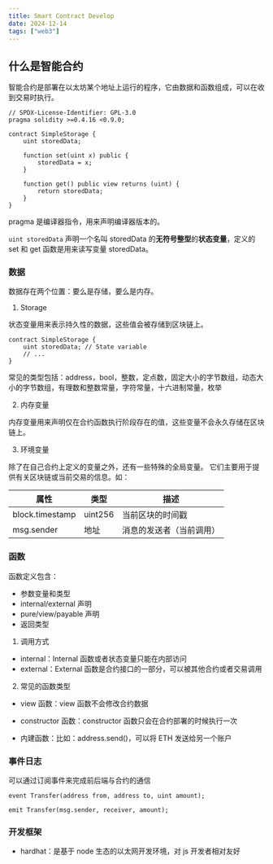 ```yaml
---
title: Smart Contract Develop
date: 2024-12-14
tags: ["web3"]
---
```


## 什么是智能合约

智能合约是部署在以太坊某个地址上运行的程序，它由数据和函数组成，可以在收到交易时执行。

```solidity
// SPDX-License-Identifier: GPL-3.0
pragma solidity >=0.4.16 <0.9.0;

contract SimpleStorage {
    uint storedData;

    function set(uint x) public {
        storedData = x;
    }

    function get() public view returns (uint) {
        return storedData;
    }
}
```

pragma 是编译器指令，用来声明编译器版本的。

`uint storedData` 声明一个名叫 storedData 的**无符号整型**的**状态变量**，定义的 set 和 get 函数是用来读写变量 storedData。


### 数据

数据存在两个位置：要么是存储，要么是内存。

1. Storage

状态变量用来表示持久性的数据，这些值会被存储到区块链上。

```solidity
contract SimpleStorage {
    uint storedData; // State variable
    // ...
}
```

常见的类型包括：address，bool，整数，定点数，固定大小的字节数组，动态大小的字节数组，有理数和整数常量，字符常量，十六进制常量，枚举

2. 内存变量

内存变量用来声明仅在合约函数执行阶段存在的值，这些变量不会永久存储在区块链上。

3. 环境变量

除了在自己合约上定义的变量之外，还有一些特殊的全局变量。 它们主要用于提供有关区块链或当前交易的信息。如：

|属性|类型|描述|
|-|-|-|
|block.timestamp|uint256| 当前区块的时间戳|
|msg.sender|地址|消息的发送者（当前调用）|

### 函数

函数定义包含：

- 参数变量和类型
- internal/external 声明
- pure/view/payable 声明
- 返回类型


1. 调用方式

- internal：Internal 函数或者状态变量只能在内部访问
- external：External 函数是合约接口的一部分，可以被其他合约或者交易调用

2. 常见的函数类型

- view 函数：view 函数不会修改合约数据

- constructor 函数：constructor 函数只会在合约部署的时候执行一次

- 内建函数：比如：address.send()，可以将 ETH 发送给另一个账户

### 事件日志

可以通过订阅事件来完成前后端与合约的通信

```solidity
event Transfer(address from, address to, uint amount);

emit Transfer(msg.sender, receiver, amount);
```

### 开发框架

- hardhat：是基于 node 生态的以太网开发环境，对 js 开发者相对友好